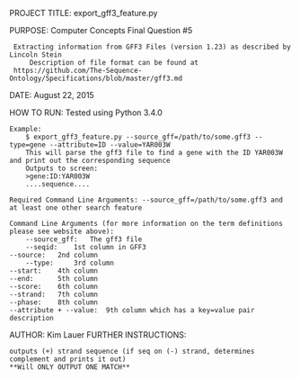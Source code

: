 PROJECT TITLE: export_gff3_feature.py 

PURPOSE: Computer Concepts Final Question #5

	 Extracting information from GFF3 Files (version 1.23) as described by Lincoln Stein
         Description of file format can be found at 
	 https://github.com/The-Sequence-Ontology/Specifications/blob/master/gff3.md 

DATE: August 22, 2015

HOW TO RUN: Tested using Python 3.4.0

    Example:
        $ export_gff3_feature.py --source_gff=/path/to/some.gff3 --type=gene --attribute=ID --value=YAR003W
        This will parse the gff3 file to find a gene with the ID YAR003W and print out the corresponding sequence
        Outputs to screen:              
		>gene:ID:YAR003W
		....sequence....		

    Required Command Line Arguments: --source_gff=/path/to/some.gff3 and at least one other search feature
                                     
    Command Line Arguments (for more information on the term definitions please see website above):
        --source_gff:	The gff3 file
        --seqid:	1st column in GFF3 
	--source:	2nd column
        --type:		3rd column
	--start:	4th column
	--end:		5th column
	--score:	6th column
	--strand:	7th column
	--phase:	8th column
	--attribute + --value:	9th column which has a key=value pair description

AUTHOR: Kim Lauer
FURTHER INSTRUCTIONS:

	outputs (+) strand sequence (if seq on (-) strand, determines complement and prints it out)
	**Will ONLY OUTPUT ONE MATCH**
